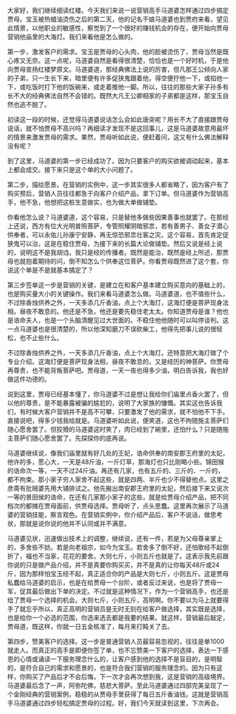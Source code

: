 
大家好，我们继续细读红楼。今天我们来说一说营销高手马道婆怎样通过四步搞定贾母。宝玉被热蜡油烫伤之后的第二天，他的记名干娘马道婆也到贾府来看，望见此情景，以他职业的敏感性，察觉到了一个很好的赚钱机会的存在，便开始向贾母营销他庙里的大海灯。我们来看他是怎么做的。

第一步，激发客户的需求。宝玉是贾母的心头肉，他的脸被烫伤了，贾母当然是既心疼又无奈。这一点呢，马道婆自然是看得很清楚，恰恰也是一个好时机，于是他向贾母宣扬红楼梦原文。马道婆道，那经典佛法上说的厉害，但凡那王公倾向人家的子弟，只一生长下来，暗里便有许多促狭鬼跟着他，得空便拧他一下，或掐他一下，或吃饭时打下他的饭碗来，或走着推他一脚。所以，往往的那些大家子孙多有长不大的经典佛法自然不会错的。既然大凡王公卿相家的子弟都是这样，那宝玉自然也逃不脱了。

初读这一段的时候，还觉得马道婆说话怎么会如此唐突呢？用长不大了直接跟贾母说话，就不怕贾母不高兴吗？再细读才发现不是这回事儿，这是马道婆故意用最坏的情景来激发贾母的需求。果然，贾母听如此说，便赶着问，这又有什么佛法解释没有呢？

到了这里，马道婆的第一步已经成功了。因为只要客户的购买欲被调动起来，基本上都会成交。接下来只是这个单的大小问题了。

第二步，描绘愿景。在营销的实例中，这一步其实很多人都省略了，因为客户有了购买预后，营销人员往往都急于向客户介绍产品，拿下订单。但马道婆作为营销高手，他不急，他想把这桩生意做实，也为做大单做铺垫。

你看他怎么说？马道婆道，这个容易，只是替他多做些因果善事也就罢了。在那经上还说，西方有位大光明普照菩萨，专管照耀阴暗邪祟，若有善男子、善女子潜心供奉者，可以永佑儿孙康宁安静，再无惊恐邪祟壮客之灾。这个容易，首先肯定促狭鬼可以治，这是在稳住贾母，为接下来的长篇大论做铺垫。然后又说是经上说的，说明这不是我胡诌，我只是经的传播者。既然是能治，既然是经上所述，那贾母也就抱着期待的问，倒不知怎么个供奉这位菩萨。你看贾母既然进了这个套，你说这个单是不是就基本搞定了？

第三步签单这一步是营销的关键，是建立在和客户基本建立购买意向的基础上的，也是购买量大小的关键操作。我们来看马道婆怎么做。马道婆道，也不值些什么，不过除香烛供养之外，一天多添几斤香油，点上个大海灯，这海灯便是菩萨现身法相，昼夜不敢息的。他还是不急，他还是要先稳住老太太。你知道贾母是谁？他也是诰命夫人，也是一个头脑清醒见过大世面的。不稳住他他随时可以叫停谈判。这一点马道婆也是很清楚的，所以他深知磨刀不误砍柴工，他得先把事儿说的很轻松，也不止些什么。

不过除香烛供养之外，一天多添几斤香油，点上个大海灯。还特意把大海灯做了个专业介绍。这海灯便是菩萨现身法相，昼夜不敢息的，又是经历的神菩萨。你贾母再尊贵，也不能背叛菩萨吧。贾母道，一天一夜也得多少油，明白告诉我，我也好做这件功德的。

说到这里，贾母已经基本懂了，你马道婆不过是想让我给你们庙里点香火罢了，但以他的尊贵，是不能暴露被骗的尴尬的，说明了大家族的慷慨。其实这也告诉我们，有时候大客户营销并不是高不可攀，只要激发了他的需求，就不怕他不下手。直接说吧，得多少钱我给就是。马道婆听如此说，便笑道，这也不拘随施主菩萨们随心愿舍罢了。但狡猾的马道婆这时笑了，肉已经到了碗里，还怕什么？只是随施主菩萨们随心愿舍罢了。先探探你的底再说。

马道婆继续说，像我们庙里就有好几处的王妃，诰命供奉的南安郡王府里的太妃，他许的多，愿心大，一天是48斤油，一斤灯草，那海灯也只比刚略小些。锦田猴的诰命次一等，一天不过24斤油。再还有几家，也有五斤的、三斤的、一斤的，都不拘束。那小家子穷人家舍不起这些，就是四两、半斤也少不得替他点。这里之彦斋有批贼婆先用大铺排试之。他先搬出南安郡王府里的太妃，然后接下来又说次一等的景田侯的诰命，在还有几家那小家子的这些，就是给贾母介绍产品，把不同档次的都摊在贾母面前，供贾母选择。贾母听了，点头思蠢。这里再次展示了马道婆的营销技能，察言观色。在营销实例中，你介绍产品后，客户不说话，做思考状，那就是说你说的他并不认同或并不满意。

马道婆见状，迅速做出技术上的调整，继续说，还有一件，若是为父母尊亲掌上的，多舍些不妨。若是向老祖宗，如今为宝玉。若舍多了倒不好，还怕歌经不起倒折了，福也不当家，花花的要舍。大则七斤，小则五斤也就是了。这表示我先前跟你说的只是做产品介绍，并不是真要你购买买，并不是真的让你每天48斤或24斤，因为那样怕宝玉经不起，真正适合你的产品是大则七斤，小则五斤。这是贾母私蠢给马道婆的启示，也是在给贾母一个台阶，或者反过来说，也是将了贾母一军，促其最后做出下单的决定。不过就是这种情况下，作为一个营销高手，也还是给了贾母一个选择的机会。大则七斤，小则五斤，高明啊。你不要以为马上就要得手了就忘乎所以，真正高明的营销员是无时无刻在给客户做选择，其实既是选择，也是给你一个必选的范围，你选来选去都是我要的结果。就这样，营销最后敲定，贾母道，既这样，你就一日五金核准了，每月来打盹关了去。

第四步，赞美客户的选择。这一步是普通营销人员最容易忽视的，往往是单1000就走人。而真正的高手是即便你签了单，也不忘赞美一下客户的选择，表达一下感恩的心情或诵读一下服务理念什么的，让客户感到他的选择不是盲目的，是明智的，是符合自己的需求和愿景的，也是符合我们营销的服务理念的。因为只有这样，你购买了产品后才不会后悔，下一次才会再次想到我，这是营销的高级境界。马道婆最后念了一声，阿弥陀佛，慈悲大菩萨。至此马道婆通过四部完美呈现了一个金刚经典的营销案例，稳稳的从贾母手里获得了每日五斤香油钱。这就是营销高手马道婆通过四步轻松搞定贾母的过程。好，我们今天就读到这里，下次再会。


